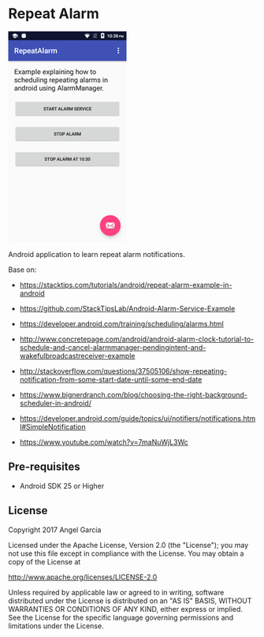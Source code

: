 Repeat Alarm
=============

![Scheme](/screenshots/device-2017-05-19-223834.png)


Android application to learn repeat alarm notifications.

Base on:
- https://stacktips.com/tutorials/android/repeat-alarm-example-in-android
- https://github.com/StackTipsLab/Android-Alarm-Service-Example
- https://developer.android.com/training/scheduling/alarms.html
- http://www.concretepage.com/android/android-alarm-clock-tutorial-to-schedule-and-cancel-alarmmanager-pendingintent-and-wakefulbroadcastreceiver-example
- http://stackoverflow.com/questions/37505106/show-repeating-notification-from-some-start-date-until-some-end-date

- https://www.bignerdranch.com/blog/choosing-the-right-background-scheduler-in-android/
- https://developer.android.com/guide/topics/ui/notifiers/notifications.html#SimpleNotification
- https://www.youtube.com/watch?v=7maNuWjL3Wc

Pre-requisites
--------------
- Android SDK 25 or Higher




## License

Copyright 2017 Angel Garcia

Licensed under the Apache License, Version 2.0 (the "License"); you may not use this file except in compliance with the License. You may obtain a copy of the License at

http://www.apache.org/licenses/LICENSE-2.0

Unless required by applicable law or agreed to in writing, software distributed under the License is distributed on an "AS IS" BASIS, WITHOUT WARRANTIES OR CONDITIONS OF ANY KIND, either express or implied. See the License for the specific language governing permissions and limitations under the License.


